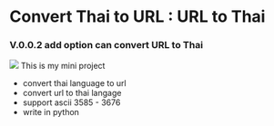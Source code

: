 # Convert Thai to URL : URL to Thai
### V.0.0.2 add option can convert URL to Thai

<img src="https://cdn.discordapp.com/attachments/471668354260926464/1077458127189987388/image.png">
This is my mini project

- convert thai language to url
- convert url to thai langage
- support ascii 3585 - 3676
- write in python

